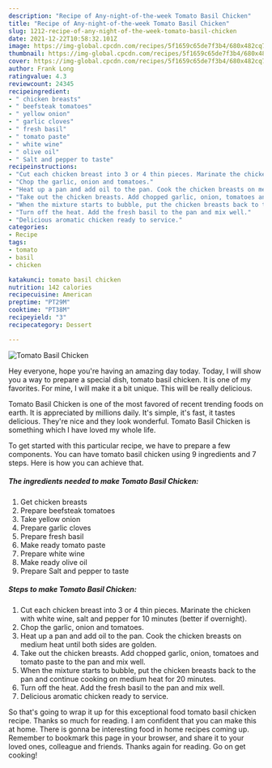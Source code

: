 ```yaml
---
description: "Recipe of Any-night-of-the-week Tomato Basil Chicken"
title: "Recipe of Any-night-of-the-week Tomato Basil Chicken"
slug: 1212-recipe-of-any-night-of-the-week-tomato-basil-chicken
date: 2021-12-22T10:58:32.101Z
image: https://img-global.cpcdn.com/recipes/5f1659c65de7f3b4/680x482cq70/tomato-basil-chicken-recipe-main-photo.jpg
thumbnail: https://img-global.cpcdn.com/recipes/5f1659c65de7f3b4/680x482cq70/tomato-basil-chicken-recipe-main-photo.jpg
cover: https://img-global.cpcdn.com/recipes/5f1659c65de7f3b4/680x482cq70/tomato-basil-chicken-recipe-main-photo.jpg
author: Frank Long
ratingvalue: 4.3
reviewcount: 24345
recipeingredient:
- " chicken breasts"
- " beefsteak tomatoes"
- " yellow onion"
- " garlic cloves"
- " fresh basil"
- " tomato paste"
- " white wine"
- " olive oil"
- " Salt and pepper to taste"
recipeinstructions:
- "Cut each chicken breast into 3 or 4 thin pieces. Marinate the chicken with white wine, salt and pepper for 10 minutes (better if overnight)."
- "Chop the garlic, onion and tomatoes."
- "Heat up a pan and add oil to the pan. Cook the chicken breasts on medium heat until both sides are golden."
- "Take out the chicken breasts. Add chopped garlic, onion, tomatoes and tomato paste to the pan and mix well."
- "When the mixture starts to bubble, put the chicken breasts back to the pan and continue cooking on medium heat for 20 minutes."
- "Turn off the heat. Add the fresh basil to the pan and mix well."
- "Delicious aromatic chicken ready to service."
categories:
- Recipe
tags:
- tomato
- basil
- chicken

katakunci: tomato basil chicken 
nutrition: 142 calories
recipecuisine: American
preptime: "PT29M"
cooktime: "PT38M"
recipeyield: "3"
recipecategory: Dessert

---
```



![Tomato Basil Chicken](https://img-global.cpcdn.com/recipes/5f1659c65de7f3b4/680x482cq70/tomato-basil-chicken-recipe-main-photo.jpg)

Hey everyone, hope you're having an amazing day today. Today, I will show you a way to prepare a special dish, tomato basil chicken. It is one of my favorites. For mine, I will make it a bit unique. This will be really delicious.

Tomato Basil Chicken is one of the most favored of recent trending foods on earth. It is appreciated by millions daily. It's simple, it's fast, it tastes delicious. They're nice and they look wonderful. Tomato Basil Chicken is something which I have loved my whole life.




To get started with this particular recipe, we have to prepare a few components. You can have tomato basil chicken using 9 ingredients and 7 steps. Here is how you can achieve that.

<!--inarticleads1-->

##### The ingredients needed to make Tomato Basil Chicken:

1. Get  chicken breasts
1. Prepare  beefsteak tomatoes
1. Take  yellow onion
1. Prepare  garlic cloves
1. Prepare  fresh basil
1. Make ready  tomato paste
1. Prepare  white wine
1. Make ready  olive oil
1. Prepare  Salt and pepper to taste




<!--inarticleads2-->

##### Steps to make Tomato Basil Chicken:

1. Cut each chicken breast into 3 or 4 thin pieces. Marinate the chicken with white wine, salt and pepper for 10 minutes (better if overnight).
1. Chop the garlic, onion and tomatoes.
1. Heat up a pan and add oil to the pan. Cook the chicken breasts on medium heat until both sides are golden.
1. Take out the chicken breasts. Add chopped garlic, onion, tomatoes and tomato paste to the pan and mix well.
1. When the mixture starts to bubble, put the chicken breasts back to the pan and continue cooking on medium heat for 20 minutes.
1. Turn off the heat. Add the fresh basil to the pan and mix well.
1. Delicious aromatic chicken ready to service.




So that's going to wrap it up for this exceptional food tomato basil chicken recipe. Thanks so much for reading. I am confident that you can make this at home. There is gonna be interesting food in home recipes coming up. Remember to bookmark this page in your browser, and share it to your loved ones, colleague and friends. Thanks again for reading. Go on get cooking!
